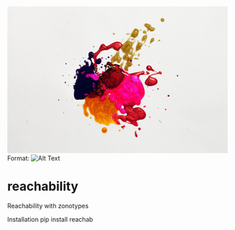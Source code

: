 ![GitHub Logo](/images/pexels-free-creative-stuff-1193743.jpg)
Format: ![Alt Text](url)


# reachability
Reachability with zonotypes

Installation
pip install reachab
